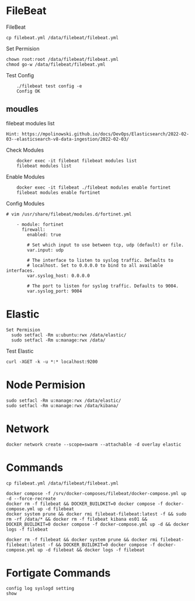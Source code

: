 # FileBeat

FileBeat

    cp filebeat.yml /data/filebeat/filebeat.yml

Set Permision
    
    chown root:root /data/filebeat/filebeat.yml
    chmod go-w /data/filebeat/filebeat.yml

Test Config

        ./filebeat test config -e
        Config OK

## moudles

filebeat modules list

    Hint: https://mpolinowski.github.io/docs/DevOps/Elasticsearch/2022-02-03--elasticsearch-v8-data-ingestion/2022-02-03/

Check Modules

        docker exec -it filebeat filebeat modules list
        filebeat modules list

Enable Modules

        docker exec -it filebeat ./filebeat modules enable fortinet
        filebeat modules enable fortinet

Config Modules

    # vim /usr/share/filebeat/modules.d/fortinet.yml
        
        - module: fortinet
          firewall:
            enabled: true

            # Set which input to use between tcp, udp (default) or file.
            var.input: udp

            # The interface to listen to syslog traffic. Defaults to
            # localhost. Set to 0.0.0.0 to bind to all available interfaces.
            var.syslog_host: 0.0.0.0

            # The port to listen for syslog traffic. Defaults to 9004.
            var.syslog_port: 9004

# Elastic

    Set Permision
      sudo setfacl -Rm u:ubuntu:rwx /data/elastic/
      sudo setfacl -Rm u:manage:rwx /data/

Test Elastic

    curl -XGET -k -u *:* localhost:9200

# Node Permision

    sudo setfacl -Rm u:manage:rwx /data/elastic/
    sudo setfacl -Rm u:manage:rwx /data/kibana/

# Network

    docker network create --scope=swarm --attachable -d overlay elastic


# Commands

    cp filebeat.yml /data/filebeat/filebeat.yml

    docker compose -f /srv/docker-composes/filebeat/docker-compose.yml up -d --force-recreate 
    docker rm -f filebeat && DOCKER_BUILDKIT=0 docker compose -f docker-compose.yml up -d filebeat
    docker system prune && docker rmi filebeat-filebeat:latest -f && sudo rm -rf /data/* && docker rm -f filebeat kibana es01 && DOCKER_BUILDKIT=0 docker compose -f docker-compose.yml up -d && docker logs -f filebeat

    docker rm -f filebeat && docker system prune && docker rmi filebeat-filebeat:latest -f && DOCKER_BUILDKIT=0 docker compose -f docker-compose.yml up -d filebeat && docker logs -f filebeat

# Fortigate Commands

    config log syslogd setting
    show